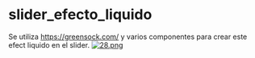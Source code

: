 # slider_efecto_liquido
Se utiliza https://greensock.com/ y varios componentes para crear este efect liquido en el slider.
[![28.png](https://i.postimg.cc/TPxmtZR5/28.png)](https://postimg.cc/mPdtDp1T)
